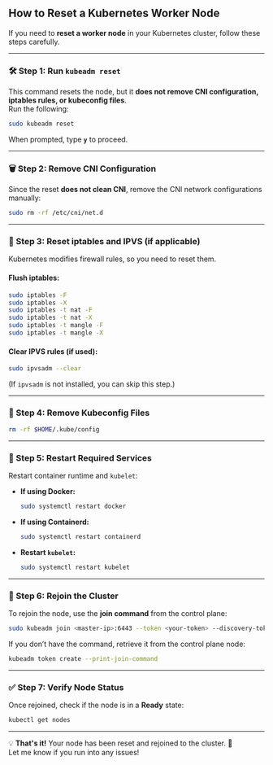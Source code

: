 ## **How to Reset a Kubernetes Worker Node**  

If you need to **reset a worker node** in your Kubernetes cluster, follow these steps carefully.

---

### **🛠 Step 1: Run `kubeadm reset`**
This command resets the node, but it **does not remove CNI configuration, iptables rules, or kubeconfig files**.  
Run the following:  
```bash
sudo kubeadm reset
```
When prompted, type **`y`** to proceed.

---

### **🗑 Step 2: Remove CNI Configuration**
Since the reset **does not clean CNI**, remove the CNI network configurations manually:  
```bash
sudo rm -rf /etc/cni/net.d
```

---

### **🔄 Step 3: Reset iptables and IPVS (if applicable)**
Kubernetes modifies firewall rules, so you need to reset them.

#### **Flush iptables:**
```bash
sudo iptables -F
sudo iptables -X
sudo iptables -t nat -F
sudo iptables -t nat -X
sudo iptables -t mangle -F
sudo iptables -t mangle -X
```

#### **Clear IPVS rules (if used):**
```bash
sudo ipvsadm --clear
```
(If `ipvsadm` is not installed, you can skip this step.)

---

### **📂 Step 4: Remove Kubeconfig Files**
```bash
rm -rf $HOME/.kube/config
```

---

### **🔄 Step 5: Restart Required Services**
Restart container runtime and `kubelet`:

- **If using Docker:**
  ```bash
  sudo systemctl restart docker
  ```
- **If using Containerd:**
  ```bash
  sudo systemctl restart containerd
  ```
- **Restart `kubelet`:**
  ```bash
  sudo systemctl restart kubelet
  ```

---

### **🔗 Step 6: Rejoin the Cluster**
To rejoin the node, use the **join command** from the control plane:

```bash
sudo kubeadm join <master-ip>:6443 --token <your-token> --discovery-token-ca-cert-hash sha256:<your-ca-hash>
```
If you don’t have the command, retrieve it from the control plane node:
```bash
kubeadm token create --print-join-command
```

---

### **✅ Step 7: Verify Node Status**
Once rejoined, check if the node is in a **Ready** state:  
```bash
kubectl get nodes
```

---

💡 **That's it!** Your node has been reset and rejoined to the cluster. 🚀  
Let me know if you run into any issues!
